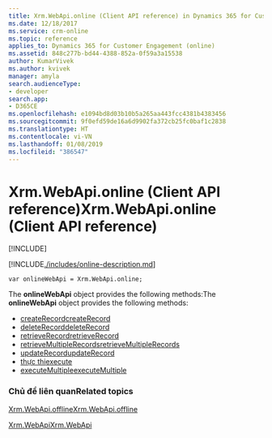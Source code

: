 ```yaml
---
title: Xrm.WebApi.online (Client API reference) in Dynamics 365 for Customer Engagement| MicrosoftDocs
ms.date: 12/18/2017
ms.service: crm-online
ms.topic: reference
applies_to: Dynamics 365 for Customer Engagement (online)
ms.assetid: 848c277b-bd44-4388-852a-0f59a3a15538
author: KumarVivek
ms.author: kvivek
manager: amyla
search.audienceType:
- developer
search.app:
- D365CE
ms.openlocfilehash: e1094bd8d03b10b5a265aa443fcc4381b4383456
ms.sourcegitcommit: 9f0efd59de16a6d9902fa372cb25fc0baf1c2838
ms.translationtype: HT
ms.contentlocale: vi-VN
ms.lasthandoff: 01/08/2019
ms.locfileid: "386547"
---
```

# <a name="xrmwebapionline-client-api-reference"></a><span data-ttu-id="f9358-102">Xrm.WebApi.online (Client API reference)</span><span class="sxs-lookup"><span data-stu-id="f9358-102">Xrm.WebApi.online (Client API reference)</span></span>

[!INCLUDE[](../../../../includes/cc_applies_to_update_9_0_0.md)]

[!INCLUDE[./includes/online-description.md](./includes/online-description.md)] 

`var onlineWebApi = Xrm.WebApi.online;`

<span data-ttu-id="f9358-103">The **onlineWebApi** object provides the following methods:</span><span class="sxs-lookup"><span data-stu-id="f9358-103">The **onlineWebApi** object provides the following methods:</span></span>

- [<span data-ttu-id="f9358-104">createRecord</span><span class="sxs-lookup"><span data-stu-id="f9358-104">createRecord</span></span>](createRecord.md)
- [<span data-ttu-id="f9358-105">deleteRecord</span><span class="sxs-lookup"><span data-stu-id="f9358-105">deleteRecord</span></span>](deleteRecord.md)
- [<span data-ttu-id="f9358-106">retrieveRecord</span><span class="sxs-lookup"><span data-stu-id="f9358-106">retrieveRecord</span></span>](retrieveRecord.md)
- [<span data-ttu-id="f9358-107">retrieveMultipleRecords</span><span class="sxs-lookup"><span data-stu-id="f9358-107">retrieveMultipleRecords</span></span>](retrieveMultipleRecords.md)
- [<span data-ttu-id="f9358-108">updateRecord</span><span class="sxs-lookup"><span data-stu-id="f9358-108">updateRecord</span></span>](updateRecord.md)
- [<span data-ttu-id="f9358-109">thực thi</span><span class="sxs-lookup"><span data-stu-id="f9358-109">execute</span></span>](online/execute.md)
- [<span data-ttu-id="f9358-110">executeMultiple</span><span class="sxs-lookup"><span data-stu-id="f9358-110">executeMultiple</span></span>](online/executeMultiple.md)

### <a name="related-topics"></a><span data-ttu-id="f9358-111">Chủ đề liên quan</span><span class="sxs-lookup"><span data-stu-id="f9358-111">Related topics</span></span>

[<span data-ttu-id="f9358-112">Xrm.WebApi.offline</span><span class="sxs-lookup"><span data-stu-id="f9358-112">Xrm.WebApi.offline</span></span>](offline.md)

[<span data-ttu-id="f9358-113">Xrm.WebApi</span><span class="sxs-lookup"><span data-stu-id="f9358-113">Xrm.WebApi</span></span>](../xrm-webapi.md)





